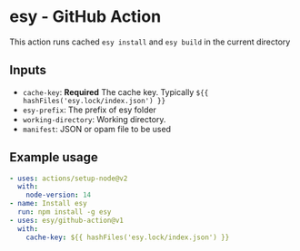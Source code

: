 # esy - GitHub Action

This action runs cached `esy install` and `esy build` in the current directory

## Inputs

- `cache-key`: **Required** The cache key. Typically
  `${{ hashFiles('esy.lock/index.json') }}`
- `esy-prefix`: The prefix of esy folder
- `working-directory`: Working directory.
- `manifest`: JSON or opam file to be used

## Example usage

```yml
- uses: actions/setup-node@v2
  with:
    node-version: 14
- name: Install esy
  run: npm install -g esy
- uses: esy/github-action@v1
  with:
    cache-key: ${{ hashFiles('esy.lock/index.json') }}
```
